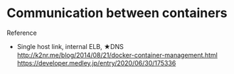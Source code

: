 # Communication between containers
Reference 
- Single host link, internal ELB, ★DNS
  http://k2nr.me/blog/2014/08/21/docker-container-management.html
　https://developer.medley.jp/entry/2020/06/30/175336